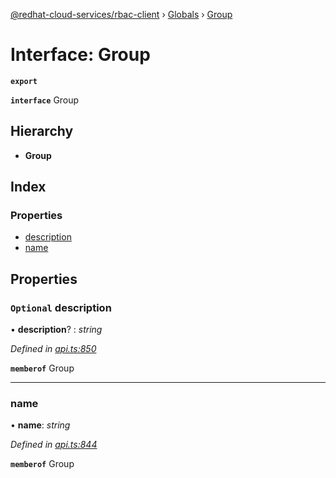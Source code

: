 [@redhat-cloud-services/rbac-client](../README.md) › [Globals](../globals.md) › [Group](group.md)

# Interface: Group

**`export`** 

**`interface`** Group

## Hierarchy

* **Group**

## Index

### Properties

* [description](group.md#optional-description)
* [name](group.md#name)

## Properties

### `Optional` description

• **description**? : *string*

*Defined in [api.ts:850](https://github.com/RedHatInsights/javascript-clients.gi/blob/master/packages/rbac/api.ts#L850)*

**`memberof`** Group

___

###  name

• **name**: *string*

*Defined in [api.ts:844](https://github.com/RedHatInsights/javascript-clients.gi/blob/master/packages/rbac/api.ts#L844)*

**`memberof`** Group
